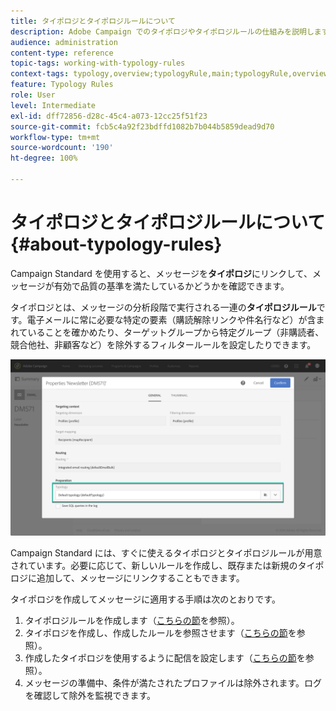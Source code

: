 ```yaml
---
title: タイポロジとタイポロジルールについて
description: Adobe Campaign でのタイポロジやタイポロジルールの仕組みを説明します。
audience: administration
content-type: reference
topic-tags: working-with-typology-rules
context-tags: typology,overview;typologyRule,main;typologyRule,overview
feature: Typology Rules
role: User
level: Intermediate
exl-id: dff72856-d28c-45c4-a073-12cc25f51f23
source-git-commit: fcb5c4a92f23bdffd1082b7b044b5859dead9d70
workflow-type: tm+mt
source-wordcount: '190'
ht-degree: 100%

---
```


# タイポロジとタイポロジルールについて{#about-typology-rules}

Campaign Standard を使用すると、メッセージを&#x200B;**タイポロジ**&#x200B;にリンクして、メッセージが有効で品質の基準を満たしているかどうかを確認できます。

タイポロジとは、メッセージの分析段階で実行される一連の&#x200B;**タイポロジルール**&#x200B;です。電子メールに常に必要な特定の要素（購読解除リンクや件名行など）が含まれていることを確かめたり、ターゲットグループから特定グループ（非購読者、競合他社、非顧客など）を除外するフィルタールールを設定したりできます。

![](assets/typology_messagelink.png)

Campaign Standard には、すぐに使えるタイポロジとタイポロジルールが用意されています。必要に応じて、新しいルールを作成し、既存または新規のタイポロジに追加して、メッセージにリンクすることもできます。

タイポロジを作成してメッセージに適用する手順は次のとおりです。

1. タイポロジルールを作成します（[こちらの節](../../sending/using/managing-typology-rules.md#creating-a-typology-rule)を参照）。
1. タイポロジを作成し、作成したルールを参照させます（[こちらの節](../../sending/using/managing-typologies.md#creating-a-typology)を参照）。
1. 作成したタイポロジを使用するように配信を設定します（[こちらの節](../../sending/using/managing-typologies.md#applying-typologies-to-messages)を参照）。
1. メッセージの準備中、条件が満たされたプロファイルは除外されます。ログを確認して除外を監視できます。

